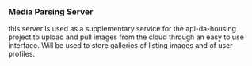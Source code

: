 ### Media Parsing Server 
this server is used as a supplementary service
for the api-da-housing project to upload and pull
images from the cloud through an easy to use interface.
Will be used to store galleries of listing images
and of user profiles.
